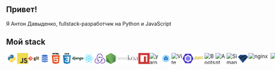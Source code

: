 ## Привет!

Я Антон Давыденко, fullstack-разработчик на Python и JavaScript

## Мой stack

<div style="display: flex;">
<img src="https://raw.githubusercontent.com/github/explore/80688e429a7d4ef2fca1e82350fe8e3517d3494d/topics/python/python.png" width="30" height="30" alt="python logo">
<img src="https://raw.githubusercontent.com/github/explore/80688e429a7d4ef2fca1e82350fe8e3517d3494d/topics/javascript/javascript.png" width="30" height="30" alt="javascript">
<img src="https://raw.githubusercontent.com/github/explore/80688e429a7d4ef2fca1e82350fe8e3517d3494d/topics/git/git.png" width="30" height="30" alt="git">
<img src="https://raw.githubusercontent.com/github/explore/80688e429a7d4ef2fca1e82350fe8e3517d3494d/topics/sql/sql.png"  width="30" height="30" alt="sql">
<img src="https://raw.githubusercontent.com/github/explore/80688e429a7d4ef2fca1e82350fe8e3517d3494d/topics/html/html.png" width="30" height="30" alt="html">
<img src="https://raw.githubusercontent.com/github/explore/80688e429a7d4ef2fca1e82350fe8e3517d3494d/topics/css/css.png" width="30" height="30" alt="css">
<img src="https://raw.githubusercontent.com/github/explore/7456fdff59816d37ef383a6c8f32a26ff7332db2/topics/django/django.png" width="30" height="30" alt="django">
<img src="https://raw.githubusercontent.com/github/explore/80688e429a7d4ef2fca1e82350fe8e3517d3494d/topics/react/react.png"  width="30" height="30" alt="react">
<img src="https://raw.githubusercontent.com/github/explore/80688e429a7d4ef2fca1e82350fe8e3517d3494d/topics/redux/redux.png" width="30" height="30" alt="redux">
<img src="https://raw.githubusercontent.com/github/explore/80688e429a7d4ef2fca1e82350fe8e3517d3494d/topics/nodejs/nodejs.png" width="30" height="30" alt="nodejs">
<img src="https://raw.githubusercontent.com/github/explore/80688e429a7d4ef2fca1e82350fe8e3517d3494d/topics/express/express.png" width="30" height="30" alt="express">
<img src="https://raw.githubusercontent.com/github/explore/087f23463641d25ee971402fa26e3dfb2855edb9/topics/koa/koa.png" width="30" height="30" alt="koa">
<img src="https://raw.githubusercontent.com/github/explore/80688e429a7d4ef2fca1e82350fe8e3517d3494d/topics/npm/npm.png"  width="30" height="30" alt="npm">
<img class="avatar mr-2 d-none d-md-block" alt="yarn" src="https://avatars.githubusercontent.com/u/22247014?s=48&amp;v=4" width="30" height="30">
<img src="https://raw.githubusercontent.com/github/explore/80688e429a7d4ef2fca1e82350fe8e3517d3494d/topics/webpack/webpack.png"  width="30" height="30" alt="webpack">
<img src="https://camo.githubusercontent.com/2e1efd50b61f26c56e82929d735dce115937350e280abac98641c79d765da27c/68747470733a2f2f766974656a732e6465762f6c6f676f2e737667" alt="Vite" data-canonical-src="https://vitejs.dev/logo.svg" width="30" height="30">

<img src="https://raw.githubusercontent.com/github/explore/80688e429a7d4ef2fca1e82350fe8e3517d3494d/topics/eslint/eslint.png" class="rounded mr-3" width="30" height="30" alt="eslint">
<img src="https://raw.githubusercontent.com/github/explore/cb39e2385dfcec8a661d01bfacff6b1e33bbaa9d/topics/babel/babel.png" class="rounded mr-3" width="30" height="30" alt="babel">
<img class="avatar mr-2 d-none d-md-block" alt="Bootstrap" src="https://avatars.githubusercontent.com/u/13629408?s=48&amp;v=4" width="30" height="30">
<img class="avatar mr-2 d-none d-md-block" alt="Ant design" src="https://avatars.githubusercontent.com/u/12101536?s=48&amp;v=4" width="30" height="30">
<img class="avatar mr-2 d-none d-md-block" alt="Simantic UI" src="https://avatars.githubusercontent.com/u/5796209?s=48&amp;v=4" width="30" height="30">
<img src="https://github.com/colinhacks/zod/raw/master/logo.svg" width="30" height="30" alt="Zod logo">
<img class="avatar mr-2 d-none d-md-block" alt="nginx" src="https://nginx.org/nginx.png" width="60" height="30">
<img class="avatar mr-2 d-none d-md-block" alt="gunicorn" src="https://docs.gunicorn.org/en/stable/_images/gunicorn.png" width="100" height="30">

## Часть моих проектов

- [Diploma](https://github.com/Antonio-87/Diplom.Cloud.Frontend.git)

- [Python, REST API](https://github.com/Antonio-87/Python_coursework)
- [SQL, SQLAlchemy , DBeaver, PostgreSQL](https://github.com/Antonio-87/DZ_database)
- [Домашние работы по Django](https://github.com/Antonio-87/DZ_Django/tree/video)
- [VK_bot(Python, ORM на SQLAlchemy, PostgreSQL, API)](https://github.com/Antonio-87/VK-bot.git)
- [HTML и CSS](https://github.com/Antonio-87/Courswork_HTML_CSS.git)
- [JavaScript, Semantic-UI](https://github.com/Antonio-87/DZ_courswork-js_backup.git)
- [JavaScript, Node, Koa, WebSocket](https://github.com/Antonio-87/WS.Chat.Frontend.git)
- [JavaScript, DnD](https://github.com/Antonio-87/Trello.Working-with-files.DnD.git)
- [JavaScript, Navigator](https://github.com/Antonio-87/TimeLine.Media-Geo-Natif.git)

## Сертификаты в нетологии

- [Основы языка программирования Python](https://github.com/Antonio-87/Antonio-87/blob/main/certificate_basic_python.pdf)
- [GIT](https://github.com/Antonio-87/Antonio-87/blob/main/certificate_GIT.pdf)
- [Базы данных для Python-разработчиков](https://github.com/Antonio-87/Antonio-87/blob/main/certificate_database.pdf)
- [Профессиональная работа с Python](https://github.com/Antonio-87/Antonio-87/blob/main/certificate_profi_python.pdf)
- [Django](https://github.com/Antonio-87/Antonio-87/blob/main/certificate_Django.pdf)
- [HTML и CSS](https://github.com/Antonio-87/Antonio-87/blob/main/certificate_HTML_CSS.pdf)
- [avaScript: основы работы в браузере](https://github.com/Antonio-87/Antonio-87/blob/main/certificate_JS.pdf)
- [JavaScript: углубленный курс веб-разработки](https://github.com/Antonio-87/Antonio-87/blob/main/certificate_profi_JS.pdf)
- [Расширенный инструментарий JavaScript в браузере](https://github.com/Antonio-87/Antonio-87/blob/main/certificate_advanced_toolkit_JS.pdf)
- [React](https://github.com/Antonio-87/Antonio-87/blob/main/certificate_React.pdf)
- [Сертификат об окончании курса](https://github.com/Antonio-87/Antonio-87/blob/main/Fullstack_certificate.pdf)
